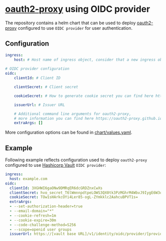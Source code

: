 # [oauth2-proxy](https://github.com/oauth2-proxy/oauth2-proxy) using OIDC provider

The repository contains a helm chart that can be used to deploy [oauth2-proxy](https://github.com/oauth2-proxy/oauth2-proxy) configured to use `OIDC provider` for user authentication.

## Configuration

```yaml
ingress:
    host: # Host name of ingress object, consider that a new ingress object will be created to handle a request to /oauth2 path.
 
# OIDC provider configuration
oidc:
    clientId: # Client ID

    clientSecret: # Client secret

    cookieSecret: # How to generate cookie secret you can find here https://oauth2-proxy.github.io/oauth2-proxy/configuration/overview#generating-a-cookie-secret

    issuerUrl: # Issuer URL

    # Additional command line arguments for oauth2-proxy,
    # more information you can find here https://oauth2-proxy.github.io/oauth2-proxy/configuration/overview#command-line-options
    extraArgs: []
```

More configuration options can be found in [chart/values.yaml](./chart/values.yaml).

## Example

Following example reflects configuration used to deploy `oauth2-proxy` configured to use [Hashicorp Vault](https://www.vaultproject.io/) `OIDC provider`:

```yaml
ingress:
  host: example.com
oidc:
  clientId: 3XGHWI6gaONw9DMRqER6dcGRDZnxCwXs
  clientSecret: hvo_secret_T6lWmnnpdtpeLOWS3QX0tk3PzMGhrM4WbvJ9IygE6W3q0USsVsOsfUKuZ8MqZOo6
  cookieSecret: TOw1sHArkcOYi4Ler85-ogL-ZYmkklc2AahcuBPVT1s=
  extraArgs:
  - --set-authorization-header=true
  - --email-domain="*"
  - --cookie-refresh=1m
  - --cookie-expire=30m
  - --code-challenge-method=S256
  - --scope=openid user groups
  issuerUrl: https://[vault base URL]/v1/identity/oidc/provider/[provider name]
```
